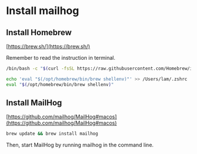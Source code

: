 # Install mailhog

## Install Homebrew

[https://brew.sh/](https://brew.sh/)

Remember to read the instruction in terminal.

```sh
/bin/bash -c "$(curl -fsSL https://raw.githubusercontent.com/Homebrew/install/HEAD/install.sh)"
```

```sh
echo 'eval "$(/opt/homebrew/bin/brew shellenv)"' >> /Users/lam/.zshrc
eval "$(/opt/homebrew/bin/brew shellenv)"
```


## Install MailHog

[https://github.com/mailhog/MailHog#macos](https://github.com/mailhog/MailHog#macos)

```sh
brew update && brew install mailhog
```

Then, start MailHog by running mailhog in the command line.